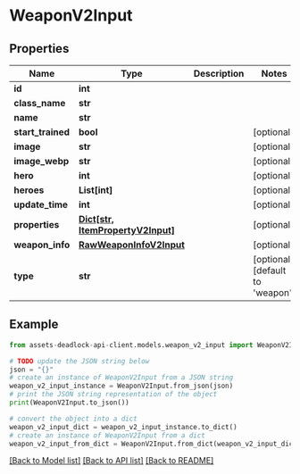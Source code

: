 # WeaponV2Input


## Properties

Name | Type | Description | Notes
------------ | ------------- | ------------- | -------------
**id** | **int** |  | 
**class_name** | **str** |  | 
**name** | **str** |  | 
**start_trained** | **bool** |  | [optional] 
**image** | **str** |  | [optional] 
**image_webp** | **str** |  | [optional] 
**hero** | **int** |  | [optional] 
**heroes** | **List[int]** |  | [optional] 
**update_time** | **int** |  | [optional] 
**properties** | [**Dict[str, ItemPropertyV2Input]**](ItemPropertyV2Input.md) |  | [optional] 
**weapon_info** | [**RawWeaponInfoV2Input**](RawWeaponInfoV2Input.md) |  | [optional] 
**type** | **str** |  | [optional] [default to 'weapon']

## Example

```python
from assets-deadlock-api-client.models.weapon_v2_input import WeaponV2Input

# TODO update the JSON string below
json = "{}"
# create an instance of WeaponV2Input from a JSON string
weapon_v2_input_instance = WeaponV2Input.from_json(json)
# print the JSON string representation of the object
print(WeaponV2Input.to_json())

# convert the object into a dict
weapon_v2_input_dict = weapon_v2_input_instance.to_dict()
# create an instance of WeaponV2Input from a dict
weapon_v2_input_from_dict = WeaponV2Input.from_dict(weapon_v2_input_dict)
```
[[Back to Model list]](../README.md#documentation-for-models) [[Back to API list]](../README.md#documentation-for-api-endpoints) [[Back to README]](../README.md)


